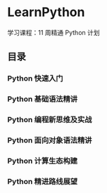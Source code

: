 # LearnPython

学习课程：11 周精通 Python 计划

## 目录

###  Python 快速入门

###  Python 基础语法精讲

### Python 编程新思维及实战

### Python 面向对象语法精讲

### Python 计算生态构建

### Python 精进路线展望